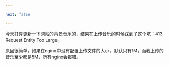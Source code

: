 ```yaml
---

next: false

---
```




<BlogInfo id="414"/>

今天打算更新一下网站的背景音乐的，结果在上传音乐的时候踩到了这个坑：413 Request Entity Too Large。

原因很简单，如果在nginx中没有配置上传文件的大小，默认只有1M，而我上传的音乐至少都是5M，所有nginx会报错。





<ActionBox />
